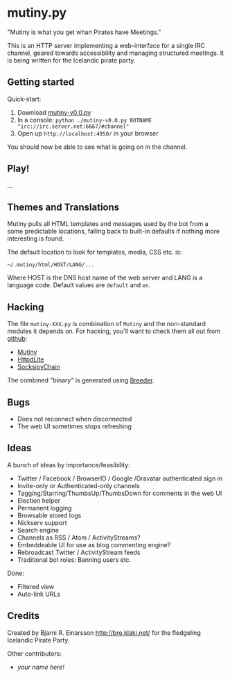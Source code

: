 # mutiny.py #

"Mutiny is what you get whan Pirates have Meetings."

This is an HTTP server implementing a web-interface for a single IRC channel,
geared towards accessibility and managing structured meetings.  It is being
written for the Icelandic pirate party.


## Getting started ##

Quick-start:

   1. Download [mutiny-v0.0.py](https://raw.github.com/pagekite/plugins-pyMutiny/master/bin/mutiny-v0.0.py)
   2. In a console: `python ./mutiny-v0.0.py BOTNAME "irc://irc.server.net:6667/#channel"`
   3. Open up `http://localhost:4950/` in your browser

You should now be able to see what is going on in the channel.


## Play! ##

...


## Themes and Translations ##

Mutiny pulls all HTML templates and messages used by the bot from a some
predictable locations, falling back to built-in defaults if nothing more
interesting is found.

The default location to look for templates, media, CSS etc. is:

    ~/.mutiny/html/HOST/LANG/...

Where HOST is the DNS host name of the web server and LANG is a language
code.  Default values are `default` and `en`.


## Hacking ##

The file `mutiny-XXX.py` is combination of `Mutiny` and the non-standard
modules it depends on.  For hacking, you'll want to check them all out from
[github](https://github.com/):

   * [Mutiny](https://github.com/pagekite/plugins-pyMutiny)
   * [HttpdLite](https://github.com/pagekite/plugins-pyHttpdLite)
   * [SocksipyChain](https://github.com/pagekite/pySocksipyChain)

The combined "binary" is generated using
[Breeder](https://github.com/pagekite/PyBreeder).


## Bugs ##

   * Does not reconnect when disconnected
   * The web UI sometimes stops refreshing


## Ideas ##

A bunch of ideas by importance/feasibility:

   * Twitter / Facebook / BrowserID / Google /Gravatar authenticated sign in
   * Invite-only or Authenticated-only channels
   * Tagging/Starring/ThumbsUp/ThumbsDown for comments in the web UI
   * Election helper
   * Permanent logging
   * Browsable stored logs
   * Nickserv support
   * Search engine
   * Channels as RSS / Atom / ActivityStreams?
   * Embeddeable UI for use as blog commenting engine?
   * Rebroadcast Twitter / ActivityStream feeds
   * Traditional bot roles: Banning users etc.

Done:

   * Filtered view
   * Auto-link URLs


## Credits ##

Created by Bjarni R. Einarsson <http://bre.klaki.net/> for the fledgeling
Icelandic Pirate Party.

Other contributors:

   * *your name here!*

